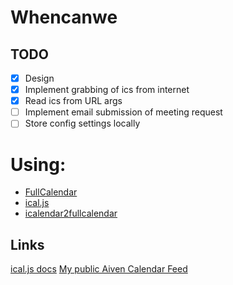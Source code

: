 # Whencanwe

## TODO

* [x] Design
* [x] Implement grabbing of ics from internet
* [x] Read ics from URL args
* [ ] Implement email submission of meeting request
* [ ] Store config settings locally

# Using:

* [FullCalendar](https://github.com/fullcalendar/fullcalendar)
* [ical.js](https://github.com/mozilla-comm/ical.js)
* [icalendar2fullcalendar](https://github.com/leonaard/icalendar2fullcalendar)

## Links

[ical.js docs](https://mozilla-comm.github.io/ical.js/api/)
[My public Aiven Calendar Feed](https://calendar.google.com/calendar/ical/chrisg%40aiven.io/public/basic.ics)